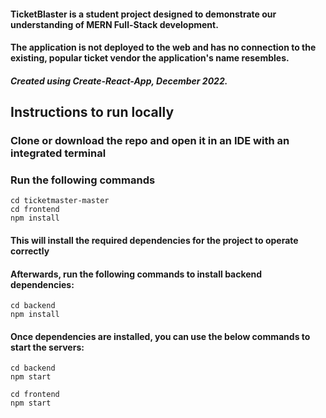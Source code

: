 

#### TicketBlaster is a student project designed to demonstrate our understanding of MERN Full-Stack development.

#### The application is not deployed to the web and has no connection to the existing, popular ticket vendor the application's name resembles.

##### Created using Create-React-App, December 2022.

## **Instructions to run locally**
### Clone or download the repo and open it in an IDE with an integrated terminal
### Run the following commands
```
cd ticketmaster-master 
cd frontend
npm install
```
#### This will install the required dependencies for the project to operate correctly
#### Afterwards, run the following commands to install backend dependencies:

```
cd backend
npm install
```
#### Once dependencies are installed, you can use the below commands to start the servers:
```
cd backend
npm start
```
```
cd frontend
npm start
```
